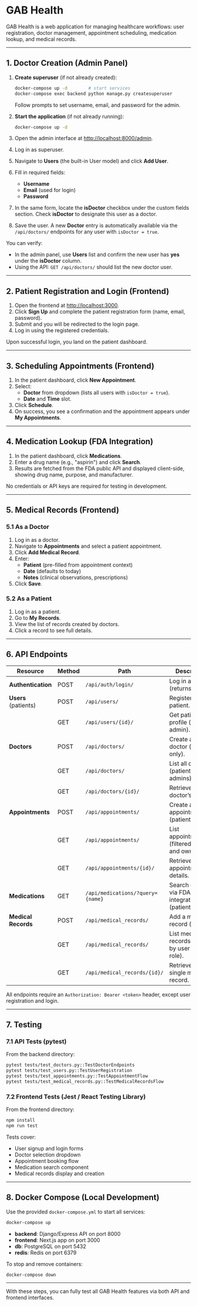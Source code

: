 # GAB Health

GAB Health is a web application for managing healthcare workflows: user registration, doctor management, appointment scheduling, medication lookup, and medical records.

---

## 1. Doctor Creation (Admin Panel)

1. **Create superuser** (if not already created):

   ```bash
   docker-compose up -d        # start services
   docker-compose exec backend python manage.py createsuperuser
   ```

   Follow prompts to set username, email, and password for the admin.

2. **Start the application** (if not already running):

   ```bash
   docker-compose up -d
   ```

3. Open the admin interface at [http://localhost:8000/admin](http://localhost:8000/admin).

4. Log in as superuser.

5. Navigate to **Users** (the built-in User model) and click **Add User**.

6. Fill in required fields:

   - **Username**
   - **Email** (used for login)
   - **Password**

7. In the same form, locate the **isDoctor** checkbox under the custom fields section. Check **isDoctor** to designate this user as a doctor.

8. Save the user. A new **Doctor** entry is automatically available via the `/api/doctors/` endpoints for any user with `isDoctor = true`.

You can verify:

- In the admin panel, use **Users** list and confirm the new user has **yes** under the **isDoctor** column.
- Using the API: `GET /api/doctors/` should list the new doctor user.

---

## 2. Patient Registration and Login (Frontend)

1. Open the frontend at [http://localhost:3000](http://localhost:3000).
2. Click **Sign Up** and complete the patient registration form (name, email, password).
3. Submit and you will be redirected to the login page.
4. Log in using the registered credentials.

Upon successful login, you land on the patient dashboard.

---

## 3. Scheduling Appointments (Frontend)

1. In the patient dashboard, click **New Appointment**.
2. Select:
   - **Doctor** from dropdown (lists all users with `isDoctor = true`).
   - **Date** and **Time** slot.
3. Click **Schedule**.
4. On success, you see a confirmation and the appointment appears under **My Appointments**.

---

## 4. Medication Lookup (FDA Integration)

1. In the patient dashboard, click **Medications**.
2. Enter a drug name (e.g., "aspirin") and click **Search**.
3. Results are fetched from the FDA public API and displayed client-side, showing drug name, purpose, and manufacturer.

No credentials or API keys are required for testing in development.

---

## 5. Medical Records (Frontend)

### 5.1 As a Doctor

1. Log in as a doctor.
2. Navigate to **Appointments** and select a patient appointment.
3. Click **Add Medical Record**.
4. Enter:
   - **Patient** (pre-filled from appointment context)
   - **Date** (defaults to today)
   - **Notes** (clinical observations, prescriptions)
5. Click **Save**.

### 5.2 As a Patient

1. Log in as a patient.
2. Go to **My Records**.
3. View the list of records created by doctors.
4. Click a record to see full details.

---

## 6. API Endpoints

| Resource             | Method | Path                             | Description                                         |
| -------------------- | ------ | -------------------------------- | --------------------------------------------------- |
| **Authentication**   | POST   | `/api/auth/login/`               | Log in a user (returns token).                      |
| **Users** (patients) | POST   | `/api/users/`                    | Register a new patient.                             |
|                      | GET    | `/api/users/{id}/`               | Get patient profile (self or admin).                |
| **Doctors**          | POST   | `/api/doctors/`                  | Create a new doctor (admin only).                   |
|                      | GET    | `/api/doctors/`                  | List all doctors (patients and admins).             |
|                      | GET    | `/api/doctors/{id}/`             | Retrieve a doctor’s profile.                        |
| **Appointments**     | POST   | `/api/appointments/`             | Create a new appointment (patient).                 |
|                      | GET    | `/api/appointments/`             | List appointments (filtered by role and ownership). |
|                      | GET    | `/api/appointments/{id}/`        | Retrieve appointment details.                       |
| **Medications**      | GET    | `/api/medications/?query={name}` | Search drugs via FDA integration (patient/doctor).  |
| **Medical Records**  | POST   | `/api/medical_records/`          | Add a medical record (doctor).                      |
|                      | GET    | `/api/medical_records/`          | List medical records (filtered by user and role).   |
|                      | GET    | `/api/medical_records/{id}/`     | Retrieve a single medical record.                   |

All endpoints require an `Authorization: Bearer <token>` header, except user registration and login.

---

## 7. Testing

### 7.1 API Tests (pytest)

From the backend directory:

```bash
pytest tests/test_doctors.py::TestDoctorEndpoints
pytest tests/test_users.py::TestUserRegistration
pytest tests/test_appointments.py::TestAppointmentFlow
pytest tests/test_medical_records.py::TestMedicalRecordsFlow
```

### 7.2 Frontend Tests (Jest / React Testing Library)

From the frontend directory:

```bash
npm install
npm run test
```

Tests cover:

- User signup and login forms
- Doctor selection dropdown
- Appointment booking flow
- Medication search component
- Medical records display and creation

---

## 8. Docker Compose (Local Development)

Use the provided `docker-compose.yml` to start all services:

```bash
docker-compose up
```

- **backend**: Django/Express API on port 8000
- **frontend**: Next.js app on port 3000
- **db**: PostgreSQL on port 5432
- **redis**: Redis on port 6379

To stop and remove containers:

```bash
docker-compose down
```

---

With these steps, you can fully test all GAB Health features via both API and frontend interfaces.
